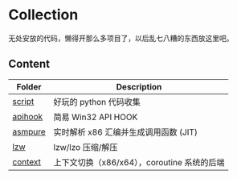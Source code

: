 # Collection

无处安放的代码，懒得开那么多项目了，以后乱七八糟的东西放这里吧。

## Content

| Folder | Description |
|--------|-------------|
| [script](https://github.com/skywind3000/collection/tree/master/script) | 好玩的 python 代码收集 |
| [apihook](https://github.com/skywind3000/collection/tree/master/apihook) | 简易 Win32 API HOOK |
| [asmpure](https://github.com/skywind3000/collection/tree/master/asmpure) | 实时解析 x86 汇编并生成调用函数 (JIT) |
| [lzw](https://github.com/skywind3000/collection/tree/master/lzw) | lzw/lzo 压缩/解压 |
| [context](https://github.com/skywind3000/collection/tree/master/context) | 上下文切换（x86/x64），coroutine 系统的后端 |


